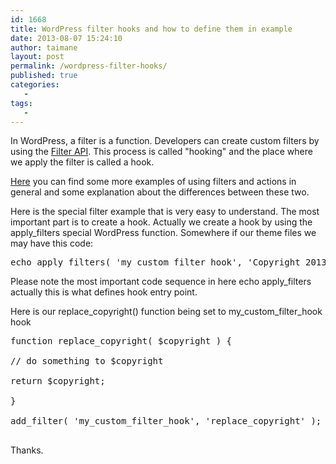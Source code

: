 ```yaml
---
id: 1668
title: WordPress filter hooks and how to define them in example
date: 2013-08-07 15:24:10
author: taimane
layout: post
permalink: /wordpress-filter-hooks/
published: true
categories:
   -
tags:
   -
---
```

In WordPress, a filter is a function. Developers can create custom filters by using the <a title="http://codex.wordpress.org/Plugin_API/Filter_Reference" href="http://codex.wordpress.org/Plugin_API/Filter_Reference">Filter API</a>. This process is called "hooking" and the place where we apply the filter is called a hook.
<a href="https://programming-review.com/add_filter-hook/">
Here</a> you can find some more examples of using filters and actions in general and some explanation about the differences between these two.

Here is the special filter example that is very easy to understand. The most important part is to create a hook. Actually we create a hook by using the apply_filters special WordPress function. Somewhere if our theme files we may have this code:

<pre class="prettyprint">echo apply_filters( 'my_custom_filter_hook', 'Copyright 2013 by programming-review' );</pre>

Please note the most important code sequence in here echo apply_filters actually this is what defines hook entry point.
Here is our replace_copyright() function being set to my_custom_filter_hook hook

<pre class="prettyprint">function replace_copyright( $copyright ) {
// do something to $copyright
return $copyright;
}
add_filter( 'my_custom_filter_hook', 'replace_copyright' );
</pre>

Thanks.  

